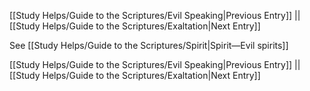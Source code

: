 [[Study Helps/Guide to the Scriptures/Evil Speaking|Previous Entry]]  ||  [[Study Helps/Guide to the Scriptures/Exaltation|Next Entry]]

 See [[Study Helps/Guide to the Scriptures/Spirit|Spirit—Evil spirits]]

[[Study Helps/Guide to the Scriptures/Evil Speaking|Previous Entry]]  ||  [[Study Helps/Guide to the Scriptures/Exaltation|Next Entry]]